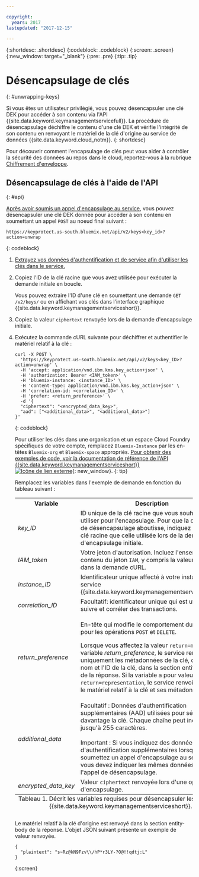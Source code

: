 ```yaml
---

copyright:
  years: 2017
lastupdated: "2017-12-15"

---
```


{:shortdesc: .shortdesc}
{:codeblock: .codeblock}
{:screen: .screen}
{:new_window: target="_blank"}
{:pre: .pre}
{:tip: .tip}

# Désencapsulage de clés
{: #unwrapping-keys}

Si vous êtes un utilisateur privilégié, vous pouvez désencapsuler une clé DEK pour accéder à son contenu via l'API {{site.data.keyword.keymanagementservicefull}}. La procédure de désencapsulage déchiffre le contenu d'une clé DEK et vérifie l'intégrité de son contenu en renvoyant le matériel de la clé d'origine au service de données {{site.data.keyword.cloud_notm}}.
{: shortdesc}

Pour découvrir comment l'encapsulage de clés peut vous aider à contrôler la sécurité des données au repos dans le cloud, reportez-vous à la rubrique [Chiffrement d'enveloppe](/docs/services/keymgmt/keyprotect_envelope.html).

## Désencapsulage de clés à l'aide de l'API
{: #api}

[Après avoir soumis un appel d'encapsulage au service](/docs/services/keymgmt/keyprotect_wrap_keys.html), vous pouvez désencapsuler une clé DEK donnée pour accéder à son contenu en soumettant un appel `POST` au noeud final suivant :

```
https://keyprotect.us-south.bluemix.net/api/v2/keys<key_id>?action=unwrap
```
{: codeblock}

1. [Extrayez vos données d'authentification et de service afin d'utiliser les clés dans le service.](/docs/services/keymgmt/keyprotect_authentication.html)

2. Copiez l'ID de la clé racine que vous avez utilisée pour exécuter la demande initiale en boucle.

    Vous pouvez extraire l'ID d'une clé en soumettant une demande `GET /v2/keys/` ou en affichant vos clés dans l'interface graphique {{site.data.keyword.keymanagementserviceshort}}.

3. Copiez la valeur `ciphertext` renvoyée lors de la demande d'encapsulage initiale.

4. Exécutez la commande cURL suivante pour déchiffrer et authentifier le matériel relatif à la clé :

    ```cURL
    curl -X POST \
      'https://keyprotect.us-south.bluemix.net/api/v2/keys<key_ID>?action=unwrap' \
      -H 'accept: application/vnd.ibm.kms.key_action+json' \
      -H 'authorization: Bearer <IAM_token>' \
      -H 'bluemix-instance: <instance_ID>' \
      -H 'content-type: application/vnd.ibm.kms.key_action+json' \
      -H 'correlation-id: <correlation_ID>' \
      -H 'prefer: <return_preference>' \
      -d '{
      "ciphertext": "<encrypted_data_key>",
      "aad": ["<additional_data>", "<additional_data>"]
    }'
    ```
    {: codeblock}

    Pour utiliser les clés dans une organisation et un espace Cloud Foundry spécifiques de votre compte, remplacez `Bluemix-Instance` par les en-têtes `Bluemix-org` et `Bluemix-space` appropriés. [Pour obtenir des exemples de code, voir la documentation de référence de l'API {{site.data.keyword.keymanagementserviceshort}} ![Icône de lien externe](../../icons/launch-glyph.svg "External link icon")](https://console.ng.bluemix.net/apidocs/639){: new_window}.
    {: tip}

    Remplacez les variables dans l'exemple de demande en fonction du tableau suivant :
    <table>
      <tr>
        <th>Variable</th>
        <th>Description</th>
      </tr>
      <tr>
        <td><em>key_ID</em></td>
        <td>ID unique de la clé racine que vous souhaitez utiliser pour l'encapsulage. Pour que la demande de désencapsulage aboutisse, indiquez la même clé racine que celle utilisée lors de la demande d'encapsulage initiale.</td>
      </tr>
      <tr>
        <td><em>IAM_token</em></td>
        <td>Votre jeton d'autorisation. Incluez l'ensemble du contenu du jeton <code>IAM</code>, y compris la valeur Bearer, dans la demande cURL.</td>
      </tr>
       <tr>
        <td><em>instance_ID</em></td>
        <td>Identificateur unique affecté à votre instance de service {{site.data.keyword.keymanagementserviceshort}}. </td>
      </tr>
      <tr>
        <td><em>correlation_ID</em></td>
        <td>Facultatif: identificateur unique qui est utilisé pour suivre et corréler des transactions.</td>
      </tr>
      <tr>
        <td><em>return_preference</em></td>
        <td><p>En-tête qui modifie le comportement du serveur pour les opérations <code>POST</code> et <code>DELETE</code>.</p><p>Lorsque vous affectez la valeur <code>return=minimal</code> à la variable <em>return_preference</em>, le service renvoie uniquement les métadonnées de la clé, comme le nom et l'ID de la clé, dans la section entity-body de la réponse. Si la variable a pour valeur <code>return=representation</code>, le service renvoie à la fois le matériel relatif à la clé et ses métadonnées.</p></td>
      </tr>
      <tr>
        <td><em>additional_data</em></td>
        <td>Facultatif : Données d'authentification supplémentaires (AAD) utilisées pour sécuriser davantage la clé. Chaque chaîne peut inclure jusqu'à 255 caractères. <br></br>Important : Si vous indiquez des données d'authentification supplémentaires lorsque vous soumettez un appel d'encapsulage au service, vous devez indiquer les mêmes données lors de l'appel de désencapsulage. </td>
      </tr>
      <tr>
        <td><em>encrypted_data_key</em></td>
        <td>Valeur <code>ciphertext</code> renvoyée lors d'une opération d'encapsulage.</td>
      </tr>
      <caption style="caption-side:bottom;">Tableau 1. Décrit les variables requises pour désencapsuler les clés dans {{site.data.keyword.keymanagementserviceshort}}.</caption>
    </table>

    Le matériel relatif à la clé d'origine est renvoyé dans la section entity-body de la réponse. L'objet JSON suivant présente un exemple de valeur renvoyée.

    ```
    {
      "plaintext": "s~Rz@kN9Fzv\\/hP*r3LY-?O@!!qdtj:L"
    }
    ```
    {:screen}
